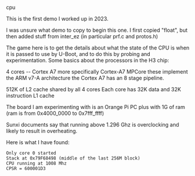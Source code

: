 cpu

This is the first demo I worked up in 2023.

I was unsure what demo to copy to begin this one.  I first copied "float",
but then added stuff from inter_ez (in particular prf.c and protos.h)

The game here is to get the details about what the state of the CPU is
when it is passed to use by U-Boot, and to do this by probing and
experimentation.  Some basics about the processors in the H3 chip:

4 cores -- Cortex A7
  more specifically Cortex-A7 MPCore
  these implement the ARM v7-A architecture
  the Cortex A7 has an 8 stage pipeline.

512K of L2 cache shared by all 4 cores
Each core has 32K data and 32K instruction L1 cache

The board I am experimenting with is an Orange Pi PC plus with 1G of ram
(ram is from 0x4000_0000 to 0x7fff_ffff)

Sunxi documents say that running above 1.296 Ghz is overclocking
and likely to result in overheating.

Here is what I have found:

    Only core 0 started
    Stack at 0x79F68498 (middle of the last 256M block)
    CPU running at 1008 Mhz
    CPSR = 600001D3
